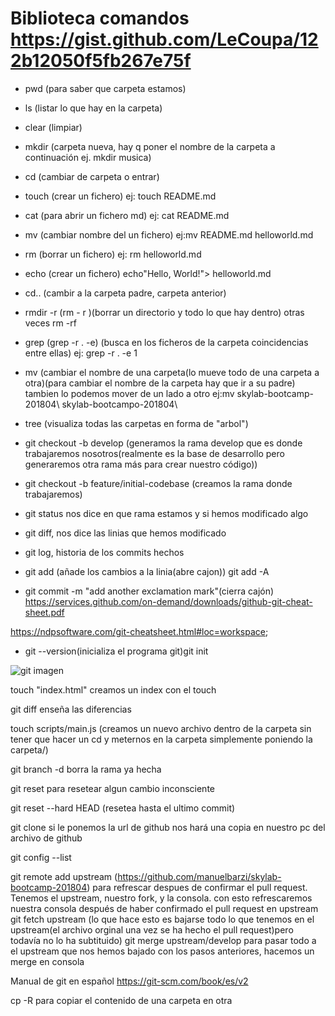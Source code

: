
# Biblioteca comandos https://gist.github.com/LeCoupa/122b12050f5fb267e75f

- pwd (para saber que carpeta estamos)

- ls (listar lo que hay en la carpeta)

- clear (limpiar)

- mkdir (carpeta nueva, hay q poner el nombre de la carpeta a continuación ej. mkdir musica)

- cd (cambiar de carpeta o entrar)

- touch (crear un fichero) ej: touch README.md

- cat (para abrir un fichero md) ej: cat README.md

- mv (cambiar nombre del un fichero) ej:mv README.md helloworld.md

- rm (borrar un fichero) ej: rm helloworld.md

- echo (crear un fichero) echo"Hello, World!"> helloworld.md

- cd.. (cambir a la carpeta padre, carpeta anterior)

- rmdir -r (rm - r )(borrar un directorio y todo lo que hay dentro) otras veces rm -rf

- grep (grep -r . -e) (busca en los ficheros de la carpeta coincidencias entre ellas) ej: grep -r . -e 1

- mv (cambiar el nombre de una carpeta(lo mueve todo de una carpeta a otra)(para cambiar el nombre de la carpeta hay que ir a su padre) tambien lo podemos mover de un lado a otro ej:mv skylab-bootcamp-201804\ skylab-bootcampo-201804\

- tree (visualiza todas las carpetas en forma de "arbol")

- git checkout -b develop (generamos la rama develop que es donde trabajaremos nosotros(realmente es la base de desarrollo pero generaremos otra rama más para crear nuestro código))

- git checkout -b feature/initial-codebase (creamos la rama donde trabajaremos)

- git status nos dice en que rama estamos y si hemos modificado algo
- git diff, nos dice las linias que hemos modificado
- git log, historia de los commits hechos
- git add (añade los cambios a la linia(abre cajon)) git add -A
- git commit -m "add another exclamation mark"(cierra cajón)
https://services.github.com/on-demand/downloads/github-git-cheat-sheet.pdf

https://ndpsoftware.com/git-cheatsheet.html#loc=workspace;

- git --version(inicializa el programa git)git init

![git imagen](https://qph.fs.quoracdn.net/main-qimg-d151c0543baa145e6252c1ec95199963)

touch "index.html" creamos un index con el touch

git diff enseña las diferencias

touch scripts/main.js (creamos un nuevo archivo dentro de la carpeta sin tener que hacer un cd y meternos en la carpeta simplemente poniendo la carpeta/)

git branch -d borra la rama ya hecha

git reset para resetear algun cambio inconsciente

git reset --hard HEAD (resetea hasta el ultimo commit)

git clone si le ponemos la url de github nos hará una copia en nuestro pc del archivo de github

git config --list 

git remote add upstream (https://github.com/manuelbarzi/skylab-bootcamp-201804) para refrescar despues de confirmar el pull request. Tenemos el upstream, nuestro fork, y la consola. con esto refrescaremos nuestra consola después de haber confirmado el pull request en upstream
git fetch upstream (lo que hace esto es bajarse todo lo que tenemos en el upstream(el archivo orginal una vez se ha hecho el pull request)pero todavía no lo ha subtituido)
git merge upstream/develop para pasar todo a el upstream que nos hemos bajado con los pasos anteriores, hacemos un merge en consola

Manual de git en español https://git-scm.com/book/es/v2

cp -R para copiar el contenido de una carpeta en otra
